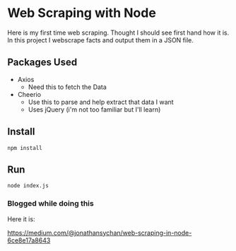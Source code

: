 # Web Scraping with Node 
Here is my first time web scraping. Thought I should see first hand how it is.
In this project I webscrape facts and output them in a JSON file.

## Packages Used
 - Axios 
    - Need this to fetch the Data
 - Cheerio
    - Use this to parse and help extract that data I want
    - Uses jQuery (i'm not too familiar but I'll learn)

## Install 

```
npm install
``` 

## Run

```
node index.js
```

### Blogged while doing this
Here it is: 

https://medium.com/@jonathansychan/web-scraping-in-node-6ce8e17a8643